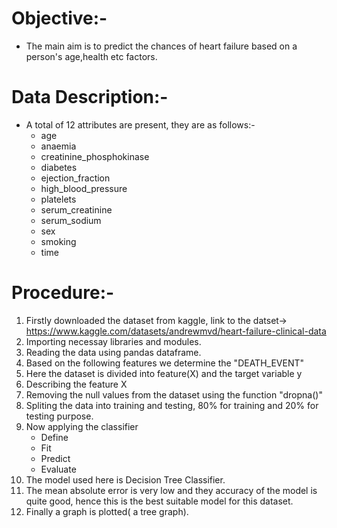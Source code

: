 # Objective:- 
* The main aim is to predict the chances of heart failure based on a person's age,health etc factors.
# Data Description:- 
- A total of 12 attributes are present, they are as follows:-
    * age
    * anaemia
    * creatinine_phosphokinase
    * diabetes
    * ejection_fraction
    * high_blood_pressure
    * platelets
    * serum_creatinine
    * serum_sodium
    * sex
    * smoking
    * time
# Procedure:-
1) Firstly downloaded the dataset from kaggle, link to the datset-> https://www.kaggle.com/datasets/andrewmvd/heart-failure-clinical-data
2) Importing necessay libraries and modules.
3) Reading the data using pandas dataframe.
4) Based on the following features we determine the "DEATH_EVENT"
5) Here the dataset is divided into feature(X) and the target variable y
6) Describing the feature X
7) Removing the null values from the dataset using the function "dropna()"
8) Spliting the data into training and testing, 80% for training and 20% for testing purpose.
9) Now applying the classifier
    * Define
    * Fit
    * Predict
    * Evaluate
10) The model used here is Decision Tree Classifier.
11) The mean absolute error is very low and they accuracy of the model is quite good, hence this is the best suitable model for this dataset.
12) Finally a graph is plotted( a tree graph).